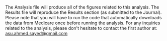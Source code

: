 The Analysis file will produce all of the figures related to this analysis.
The Results file will reproduce the Results section (as submitted to the Journal).
Please note that you will have to run the code that automatically downloads the data from Medicare once before running the analysis.
For any inquiries related to the analysis, please don't hesitate to contact the first author at: asu.ahmed.sayed@gmail.com
